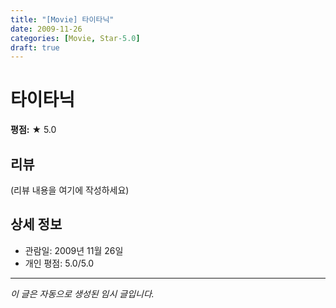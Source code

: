 ```yaml
---
title: "[Movie] 타이타닉"
date: 2009-11-26
categories: [Movie, Star-5.0]
draft: true
---
```


# 타이타닉

**평점:** ★ 5.0

## 리뷰

(리뷰 내용을 여기에 작성하세요)

## 상세 정보

- 관람일: 2009년 11월 26일
- 개인 평점: 5.0/5.0

---

*이 글은 자동으로 생성된 임시 글입니다.*
